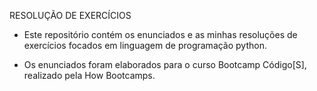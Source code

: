 RESOLUÇÃO DE EXERCÍCIOS

* Este repositório contém os enunciados e as minhas resoluções 
de exercícios focados em linguagem de programação python.

* Os enunciados foram elaborados para o curso Bootcamp Código[S],
realizado pela How Bootcamps.
